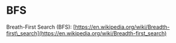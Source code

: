 # BFS

Breath-First Search \(BFS\): [https://en.wikipedia.org/wiki/Breadth-first\_search](https://en.wikipedia.org/wiki/Breadth-first_search)


